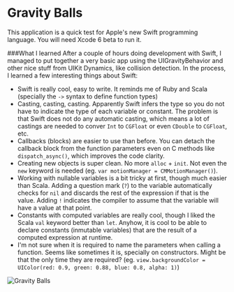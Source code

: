 Gravity Balls
=============

This application is a quick test for Apple's new Swift programming language. You will need Xcode 6 beta to run it.

###What I learned
After a couple of hours doing development with Swift, I managed to put together a very basic app using the UIGravityBehavior and other nice stuff from UIKit Dynamics, like collision detection. In the process, I learned a few interesting things about Swift:

* Swift is really cool, easy to write. It reminds me of Ruby and Scala (specially the `->` syntax to define function types)
* Casting, casting, casting. Apparently Swift infers the type so you do not have to indicate the type of each variable or constant. The problem is that Swift does not do any automatic casting, which means a lot of castings are needed to conver `Int` to `CGFloat` or even `CDouble` to `CGFloat`, etc.
* Callbacks (blocks) are easier to use than before. You can detach the callback block from the function parameters even on C methods like `dispatch_async()`, which improves the code clarity.
* Creating new objects is super clean. No more `alloc` + `init`. Not even the `new` keyword is needed (eg. `var motionManager = CMMotionManager()`).
* Working with nullable variables is a bit tricky at first, though much easier than Scala. Adding a question mark (`?`) to the variable automatically checks for `nil` and discards the rest of the expression if that is the value. Adding `!` indicates the compiler to assume that the variable will have a value at that point.
* Constants with computed variables are really cool, though I liked the Scala `val` keyword better than `let`. Anyhow, it is cool to be able to declare constants (inmutable variables) that are the result of a computed expression at runtime.
* I'm not sure when it is required to name the parameters when calling a function. Seems like sometimes it is, specially on constructors. Might be that the only time they are required? (eg. `view.backgroundColor = UIColor(red: 0.9, green: 0.88, blue: 0.8, alpha: 1)`)

![Gravity Balls](http://cl.ly/image/1C2X280k0N3p/Image%202014-06-07%20at%201.04.50%20AM.png)
